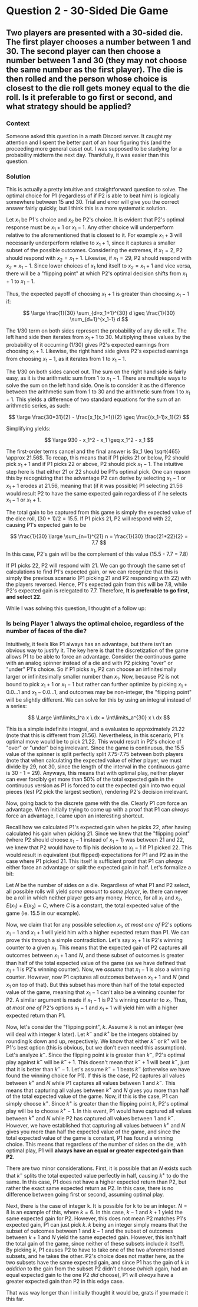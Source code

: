 # Question 2 - 30-Sided Die Game  

## Two players are presented with a 30-sided die. The first player chooses a number between 1 and 30. The second player can then choose a number between 1 and 30 (they may not choose the same number as the first player). The die is then rolled and the person whose choice is closest to the die roll gets money equal to the die roll. Is it preferable to go first or second, and what strategy should be applied?  

### Context  
Someone asked this question in a math Discord server. It caught my attention and I spent the better part of an hour figuring this (and the proceeding more general case) out. I was supposed to be studying for a probability midterm the next day. Thankfully, it was easier than this question.  

### Solution  
This is actually a pretty intuitive and straightforward question to solve. The optimal choice for P1 (regardless of if P2 is able to beat him) is logically somewhere between 15 and 30. Trial and error will give you the correct answer fairly quickly, but I think this is a more systematic solution.  

Let $x_1$ be P1's choice and $x_2$ be P2's choice. It is evident that P2's optimal response must be $x_1 + 1$ or $x_1 - 1$. Any other choice will underperform relative to the aforementioned that is closest to it. For example $x_1 + 3$ will necessarily underperform relative to $x_1 + 1$, since it captures a smaller subset of the possible outcomes. Considering the extremes, if $x_1 = 2$, P2 should respond with $x_2 = x_1 + 1$. Likewise, if $x_1 = 29$, P2 should respond with $x_2 = x_1 - 1$. Since lower choices of $x_1$ lend itself to $x_2 = x_1 + 1$ and vice versa, there will be a "flipping point" at which P2's optimal decision shifts from $x_1 + 1$ to $x_1 - 1$.  

Thus, the expected payoff of choosing $x_1 + 1$ is greater than choosing $x_1 - 1$ if:  

$$
\large \frac{1}{30} \sum_{d=x_1+1}^{30} d \geq \frac{1}{30} \sum_{d=1}^{x_1-1} d
$$

The 1/30 term on both sides represent the probability of any die roll $x$. The left hand side then iterates from $x_1 + 1$ to 30. Multiplying these values by the probability of it occurring (1/30) gives P2's expected earnings from choosing $x_1 + 1$. Likewise, the right hand side gives P2's expected earnings from choosing $x_1 - 1$, as it iterates from 1 to $x_1 - 1$.  

The 1/30 on both sides cancel out. The sum on the right hand side is fairly easy, as it is the arithmetic sum from 1 to $x_1 - 1$. There are multiple ways to solve the sum on the left hand side. One is to consider it as the difference between the arithmetic sum from 1 to 30 and the arithmetic sum from 1 to $x_1 + 1$. This yields a difference of two standard equations for the sum of an arithmetic series, as such:  

$$
\large \frac{30*31}{2} - \frac{x_1(x_1+1)}{2} \geq \frac{(x_1-1)x_1}{2}
$$

Simplifying yields:  

$$
\large 930 - x_1^2 - x_1 \geq x_1^2 - x_1
$$

The first-order terms cancel and the final answer is $x_1 \leq \sqrt{465} \approx 21.56$. To recap, this means that if P1 picks 21 or below, P2 should pick $x_1 + 1$ and if P1 picks 22 or above, P2 should pick $x_1 - 1$. The intuitive step here is that either 21 or 22 should be P1's optimal pick. One can reason this by recognizing that the advantage P2 can derive by selecting $x_1 - 1$ or $x_1 + 1$ erodes at 21.56, meaning that (if it was possible) P1 selecting 21.56 would result P2 to have the same expected gain regardless of if he selects $x_1 - 1$ or $x_1 + 1$.  

The total gain to be captured from this game is simply the expected value of the dice roll, $(30+1)/2 = 15.5$. If P1 picks 21, P2 will respond with 22, causing P1's expected gain to be

$$
\frac{1}{30} \large \sum_{n=1}^{21} n = \frac{1}{30} \frac{21*22}{2} = 7.7
$$

In this case, P2's gain will be the complement of this value (15.5 - 7.7 = 7.8)

If P1 picks 22, P2 will respond with 21. We can go through the same set of calculations to find P1's expected gain, or we can recognize that this is simply the previous scenario (P1 picking 21 and P2 responding with 22) with the players reversed. Hence, P1's expected gain from this will be 7.8, while P2's expected gain is relegated to 7.7. Therefore, **It is preferable to go first, and select 22**.  

While I was solving this question, I thought of a follow up:  

### Is being Player 1 always the optimal choice, regardless of the number of faces of the die?  

Intuitively, it feels like P1 always has an advantage, but there isn't an obvious way to justify it. The key here is that the discretization of the game allows P1 to be able to force an advantage. Consider the continuous game with an analog spinner instead of a die and with P2 picking "over" or "under" P1's choice. So if P1 picks $x_1$, P2 can choose an infinitesimally larger or infinitesimally smaller number than $x_1$. Now, because P2 is not bound to pick $x_1 + 1$ or $x_1 - 1$ but rather can further optimize by picking $x_1 + 0.0...1$ and $x_1 - 0.0...1$, and outcomes may be non-integer, the "flipping point" will be slightly different. We can solve for this by using an integral instead of a series:  

$$
\Large \int\limits_1^a x \ dx = \int\limits_a^{30} x \ dx
$$  

This is a simple indefinite integral, and a evaluates to approximately 21.22 (note that this is different from 21.56). Nevertheless, in this scenario, P1's optimal move would be to pick 21.22. This would result in P2's choice of "over" or "under" being irrelevant. Since the game is continuous, the 15.5 value of the spinner is split perfectly split 7.75-7.75 between both players (note that when calculating the expected value of either player, we must divide by 29, not 30, since the length of the interval in the continuous game is 30 - 1 = 29). Anyways, this means that with optimal play, neither player can ever forcibly get more than 50% of the total expected gain in the continuous version as P1 is forced to cut the expected gain into two equal pieces (lest P2 pick the largest section), rendering P2's decision irrelevant.  

Now, going back to the discrete game with the die. Clearly P1 *can* force an advantage. When initially trying to come up with a proof that P1 can *always* force an advantage, I came upon an interesting shortcut.  

Recall how we calculated P1's expected gain when he picks 22, after having calculated his gain when picking 21. Since we knew that the "flipping point" (where P2 should choose $x_1 - 1$ instead of $x_1 + 1$) was between 21 and 22, we knew that P2 would have to flip his decision to $x_1 - 1$ if P1 picked 22. This would result in equivalent (but flipped) expectations for P1 and P2 as in the case where P1 picked 21. This itself is sufficient proof that P1 can *always* either force an advantage or split the expected gain in half. Let's formalize a bit:  

Let $N$ be the number of sides on a die. Regardless of what P1 and P2 select, all possible rolls will yield *some amount* to *some player*, ie. there can never be a roll in which neither player gets any money. Hence, for all $x_1$ and $x_2$, $E(x_1) + E(x_2) = C$, where $C$ is a constant, the total expected value of the game (ie. 15.5 in our example).  

Now, we claim that for any possible selection $x_1$, *at most one of* P2's options $x_1 - 1$ and $x_1 + 1$ will yield him with a higher expected return than P1. We can prove this through a simple contradiction. Let's say $x_1 + 1$ is P2's winning counter to a given $x_1$. This means that the expected gain of P2 captures all outcomes between $x_1 + 1$ and $N$, and these subset of outcomes is greater than half of the total expected value of the game (as we have defined that $x_1 + 1$ is P2's winning counter). Now, we *assume* that $x_1 - 1$ is also a winning counter. However, now P1 captures all outcomes between $x_1 + 1$ and $N$ (and $x_1$ on top of that). But this subset has more than half of the total expected value of the game, meaning that $x_1 - 1$ can't also be a winning counter for P2. A similar argument is made if $x_1 - 1$ is P2's winning counter to $x_1$. Thus, *at most one of* P2's options $x_1 - 1$ and $x_1 + 1$ will yield him with a higher expected return than P1.  

Now, let's consider the "flipping point", $k$. Assume $k$ is not an integer (we will deal with integer $k$ later). Let $k^-$ and $k^+$ be the integers obtained by rounding k down and up, respectively. We know that either $k^-$ or $k^+$ will be P1's best option (this is obvious, but we don't even need this assumption). Let's analyze $k^-$. Since the flipping point $k$ is greater than $k^-$, P2's optimal play against $k^-$ will be $k^-+1$. This doesn't mean that $k^-+1$ will beat $k^-$, just that it is better than $k^--1$. Let's assume $k^-+1$ beats $k^-$ (otherwise we have found the winning choice for P1). If this is the case, P2 captures all values between $k^+$ and $N$ while P1 captures all values between 1 and $k^-$. This means that capturing all values between $k^+$ and $N$ gives you more than half of the total expected value of the game. Now, if this is the case, P1 can simply choose $k^+$. Since $k^+$ is greater than the flipping point $k$, P2's optimal play will be to choose $k^+-1$. In this event, P1 would have captured all values between $k^+$ and $N$ while P2 has captured all values between 1 and $k^-$. However, we have established that capturing all values between $k^+$ and $N$ gives you more than half the expected value of the game, and since the total expected value of the game is constant, P1 has found a winning choice. This means that regardless of the number of sides on the die, with optimal play, P1 will **always have an equal or greater expected gain than P2**.  

There are two minor considerations. First, it is possible that an $N$ exists such that $k^-$ splits the total expected value perfectly in half, causing $k^+$ to do the same. In this case, P1 does not have a higher expected return than P2, but rather the exact same expected return as P2. In this case, there is no difference between going first or second, assuming optimal play.  

Next, there is the case of integer k. It is possible for k to be an integer. $N = 8$ is an example of this, where $k = 6$. In this case, $k - 1$ and $k + 1$ yield the same expected gain for P2. However, this does not mean P2 matches P1's expected gain, P1 can just pick $k$. $k$ being an integer simply means that the subset of outcomes between 1 and $k - 1$ and the subset of outcomes between $k + 1$ and $N$ yield the same expected gain. However, this isn't half the total gain of the game, since neither of these subsets include $k$ itself!. By picking $k$, P1 causes P2 to have to take one of the two aforementioned subsets, and he takes the other. P2's choice does not matter here, as the two subsets have the same expected gain, and since P1 has the gain of $k$ *in addition* to the gain from the subset P2 didn't choose (which again, had an equal expected gain to the one P2 *did* choose), P1 will *always* have a greater expected gain than P2 in this edge case.  

That was way longer than I initially thought it would be, grats if you made it this far.
